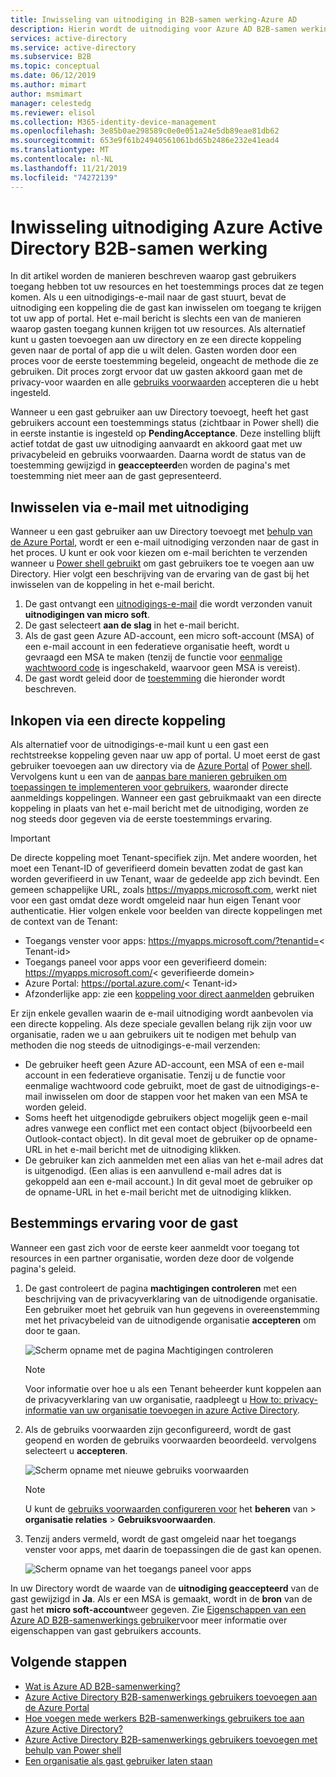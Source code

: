 ```yaml
---
title: Inwisseling van uitnodiging in B2B-samen werking-Azure AD
description: Hierin wordt de uitnodiging voor Azure AD B2B-samen werking voor eind gebruikers beschreven, met inbegrip van de overeenkomst met betrekking tot de privacy-voor waarden.
services: active-directory
ms.service: active-directory
ms.subservice: B2B
ms.topic: conceptual
ms.date: 06/12/2019
ms.author: mimart
author: msmimart
manager: celestedg
ms.reviewer: elisol
ms.collection: M365-identity-device-management
ms.openlocfilehash: 3e85b0ae298589c0e0e051a24e5db89eae81db62
ms.sourcegitcommit: 653e9f61b24940561061bd65b2486e232e41ead4
ms.translationtype: MT
ms.contentlocale: nl-NL
ms.lasthandoff: 11/21/2019
ms.locfileid: "74272139"
---
```

# <a name="azure-active-directory-b2b-collaboration-invitation-redemption"></a>Inwisseling uitnodiging Azure Active Directory B2B-samen werking

In dit artikel worden de manieren beschreven waarop gast gebruikers toegang hebben tot uw resources en het toestemmings proces dat ze tegen komen. Als u een uitnodigings-e-mail naar de gast stuurt, bevat de uitnodiging een koppeling die de gast kan inwisselen om toegang te krijgen tot uw app of portal. Het e-mail bericht is slechts een van de manieren waarop gasten toegang kunnen krijgen tot uw resources. Als alternatief kunt u gasten toevoegen aan uw directory en ze een directe koppeling geven naar de portal of app die u wilt delen. Gasten worden door een proces voor de eerste toestemming begeleid, ongeacht de methode die ze gebruiken. Dit proces zorgt ervoor dat uw gasten akkoord gaan met de privacy-voor waarden en alle [gebruiks voorwaarden](https://docs.microsoft.com/azure/active-directory/governance/active-directory-tou) accepteren die u hebt ingesteld.

Wanneer u een gast gebruiker aan uw Directory toevoegt, heeft het gast gebruikers account een toestemmings status (zichtbaar in Power shell) die in eerste instantie is ingesteld op **PendingAcceptance**. Deze instelling blijft actief totdat de gast uw uitnodiging aanvaardt en akkoord gaat met uw privacybeleid en gebruiks voorwaarden. Daarna wordt de status van de toestemming gewijzigd in **geaccepteerd**en worden de pagina's met toestemming niet meer aan de gast gepresenteerd.

## <a name="redemption-through-the-invitation-email"></a>Inwisselen via e-mail met uitnodiging

Wanneer u een gast gebruiker aan uw Directory toevoegt met [behulp van de Azure Portal](https://docs.microsoft.com/azure/active-directory/b2b/b2b-quickstart-add-guest-users-portal), wordt er een e-mail uitnodiging verzonden naar de gast in het proces. U kunt er ook voor kiezen om e-mail berichten te verzenden wanneer u [Power shell gebruikt](https://docs.microsoft.com/azure/active-directory/b2b/b2b-quickstart-invite-powershell) om gast gebruikers toe te voegen aan uw Directory. Hier volgt een beschrijving van de ervaring van de gast bij het inwisselen van de koppeling in het e-mail bericht.

1. De gast ontvangt een [uitnodigings-e-mail](https://docs.microsoft.com/azure/active-directory/b2b/invitation-email-elements) die wordt verzonden vanuit **uitnodigingen van micro soft**.
2. De gast selecteert **aan de slag** in het e-mail bericht.
3. Als de gast geen Azure AD-account, een micro soft-account (MSA) of een e-mail account in een federatieve organisatie heeft, wordt u gevraagd een MSA te maken (tenzij de functie voor [eenmalige wachtwoord code](https://docs.microsoft.com/azure/active-directory/b2b/one-time-passcode) is ingeschakeld, waarvoor geen MSA is vereist).
4. De gast wordt geleid door de [toestemming](#consent-experience-for-the-guest) die hieronder wordt beschreven.

## <a name="redemption-through-a-direct-link"></a>Inkopen via een directe koppeling

Als alternatief voor de uitnodigings-e-mail kunt u een gast een rechtstreekse koppeling geven naar uw app of portal. U moet eerst de gast gebruiker toevoegen aan uw directory via de [Azure Portal](https://docs.microsoft.com/azure/active-directory/b2b/b2b-quickstart-add-guest-users-portal) of [Power shell](https://docs.microsoft.com/azure/active-directory/b2b/b2b-quickstart-invite-powershell). Vervolgens kunt u een van de [aanpas bare manieren gebruiken om toepassingen te implementeren voor gebruikers](https://docs.microsoft.com/azure/active-directory/manage-apps/end-user-experiences), waaronder directe aanmeldings koppelingen. Wanneer een gast gebruikmaakt van een directe koppeling in plaats van het e-mail bericht met de uitnodiging, worden ze nog steeds door gegeven via de eerste toestemmings ervaring.

> [!IMPORTANT]
> De directe koppeling moet Tenant-specifiek zijn. Met andere woorden, het moet een Tenant-ID of geverifieerd domein bevatten zodat de gast kan worden geverifieerd in uw Tenant, waar de gedeelde app zich bevindt. Een gemeen schappelijke URL, zoals https://myapps.microsoft.com, werkt niet voor een gast omdat deze wordt omgeleid naar hun eigen Tenant voor authenticatie. Hier volgen enkele voor beelden van directe koppelingen met de context van de Tenant:
 > - Toegangs venster voor apps: https://myapps.microsoft.com/?tenantid=&lt; Tenant-id&gt; 
 > - Toegangs paneel voor apps voor een geverifieerd domein: https://myapps.microsoft.com/&lt; geverifieerde domein&gt;
 > - Azure Portal: https://portal.azure.com/&lt; Tenant-id&gt;
 > - Afzonderlijke app: zie een [koppeling voor direct aanmelden](../manage-apps/end-user-experiences.md#direct-sign-on-links) gebruiken

Er zijn enkele gevallen waarin de e-mail uitnodiging wordt aanbevolen via een directe koppeling. Als deze speciale gevallen belang rijk zijn voor uw organisatie, raden we u aan gebruikers uit te nodigen met behulp van methoden die nog steeds de uitnodigings-e-mail verzenden:
 - De gebruiker heeft geen Azure AD-account, een MSA of een e-mail account in een federatieve organisatie. Tenzij u de functie voor eenmalige wachtwoord code gebruikt, moet de gast de uitnodigings-e-mail inwisselen om door de stappen voor het maken van een MSA te worden geleid.
 - Soms heeft het uitgenodigde gebruikers object mogelijk geen e-mail adres vanwege een conflict met een contact object (bijvoorbeeld een Outlook-contact object). In dit geval moet de gebruiker op de opname-URL in het e-mail bericht met de uitnodiging klikken.
 - De gebruiker kan zich aanmelden met een alias van het e-mail adres dat is uitgenodigd. (Een alias is een aanvullend e-mail adres dat is gekoppeld aan een e-mail account.) In dit geval moet de gebruiker op de opname-URL in het e-mail bericht met de uitnodiging klikken.

## <a name="consent-experience-for-the-guest"></a>Bestemmings ervaring voor de gast

Wanneer een gast zich voor de eerste keer aanmeldt voor toegang tot resources in een partner organisatie, worden deze door de volgende pagina's geleid. 

1. De gast controleert de pagina **machtigingen controleren** met een beschrijving van de privacyverklaring van de uitnodigende organisatie. Een gebruiker moet het gebruik van hun gegevens in overeenstemming met het privacybeleid van de uitnodigende organisatie **accepteren** om door te gaan.

   ![Scherm opname met de pagina Machtigingen controleren](media/redemption-experience/review-permissions.png) 

   > [!NOTE]
   > Voor informatie over hoe u als een Tenant beheerder kunt koppelen aan de privacyverklaring van uw organisatie, raadpleegt u [How to: privacy-informatie van uw organisatie toevoegen in azure Active Directory](https://aka.ms/adprivacystatement).

2. Als de gebruiks voorwaarden zijn geconfigureerd, wordt de gast geopend en worden de gebruiks voorwaarden beoordeeld. vervolgens selecteert u **accepteren**. 

   ![Scherm opname met nieuwe gebruiks voorwaarden](media/redemption-experience/terms-of-use-accept.png) 

   > [!NOTE]
   > U kunt de [gebruiks voorwaarden configureren voor](../governance/active-directory-tou.md) het **beheren** van > **organisatie relaties** > **Gebruiksvoorwaarden**.

3. Tenzij anders vermeld, wordt de gast omgeleid naar het toegangs venster voor apps, met daarin de toepassingen die de gast kan openen.

   ![Scherm opname van het toegangs paneel voor apps](media/redemption-experience/myapps.png) 

In uw Directory wordt de waarde van de **uitnodiging geaccepteerd** van de gast gewijzigd in **Ja**. Als er een MSA is gemaakt, wordt in de **bron** van de gast het **micro soft-account**weer gegeven. Zie [Eigenschappen van een Azure AD B2B-samenwerkings gebruiker](user-properties.md)voor meer informatie over eigenschappen van gast gebruikers accounts. 

## <a name="next-steps"></a>Volgende stappen

- [Wat is Azure AD B2B-samenwerking?](what-is-b2b.md)
- [Azure Active Directory B2B-samenwerkings gebruikers toevoegen aan de Azure Portal](add-users-administrator.md)
- [Hoe voegen mede werkers B2B-samenwerkings gebruikers toe aan Azure Active Directory?](add-users-information-worker.md)
- [Azure Active Directory B2B-samenwerkings gebruikers toevoegen met behulp van Power shell](customize-invitation-api.md#powershell)
- [Een organisatie als gast gebruiker laten staan](leave-the-organization.md)
